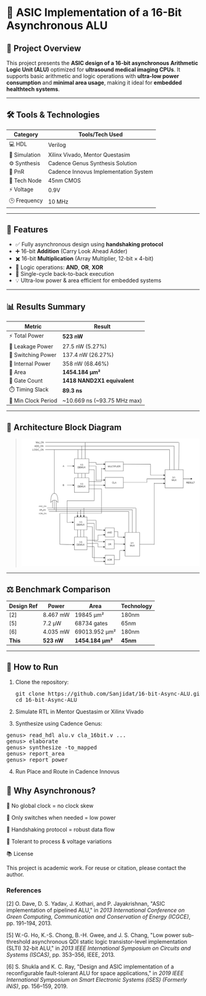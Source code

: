 
# 🧠 ASIC Implementation of a 16-Bit Asynchronous ALU 

## 📌 Project Overview

This project presents the **ASIC design of a 16-bit asynchronous Arithmetic Logic Unit (ALU)** optimized for **ultrasound medical imaging CPUs**. It supports basic arithmetic and logic operations with **ultra-low power consumption** and **minimal area usage**, making it ideal for **embedded healthtech systems**.

---

## 🛠️ Tools & Technologies

| Category         | Tools/Tech Used                                |
|----------------- |------------------------------------------------|
| 💻 HDL          | Verilog                                        |
| 🧪 Simulation   | Xilinx Vivado, Mentor Questasim                |
| ⚙️ Synthesis    | Cadence Genus Synthesis Solution               |
| 🧱 PnR          | Cadence Innovus Implementation System          |
| 🧾 Tech Node    | 45nm CMOS                                      |
| ⚡ Voltage      | 0.9V                                           |
| 🕒 Frequency    | 10 MHz                                         |

---

## 🧬 Features

- ✅ Fully asynchronous design using **handshaking protocol**
- ➕ 16-bit **Addition** (Carry Look Ahead Adder)
- ✖️ 16-bit **Multiplication** (Array Multiplier, 12-bit × 4-bit)
- 🧠 Logic operations: **AND**, **OR**, **XOR**
- 🔄 Single-cycle back-to-back execution
- 💡 Ultra-low power & area efficient for embedded systems

---


## 📊 Results Summary

| Metric                     | Result                          |
|---------------------------|----------------------------------|
| ⚡ Total Power             | **523 nW**                      |
| 🔋 Leakage Power           | 27.5 nW (5.27%)                 |
| 🔄 Switching Power         | 137.4 nW (26.27%)               |
| 🔌 Internal Power          | 358 nW (68.46%)                 |
| 📐 Area                   | **1454.184 μm²**                |
| 🔢 Gate Count              | **1418 NAND2X1 equivalent**     |
| ⏱️ Timing Slack            | **89.3 ns**                     |
| 📅 Min Clock Period        | ~10.669 ns (~93.75 MHz max)     |

---

## 🧾 Architecture Block Diagram

> ![Block Diagram](images/Block_Diagram.PNG) 
---

## ⚖️ Benchmark Comparison

| Design Ref | Power     | Area           | Technology |
|------------|-----------|----------------|------------|
| [2]        | 8.467 mW  | 19845 μm²      | 180nm      |
| [5]        | 7.2 μW    | 68734 gates     | 65nm       |
| [6]        | 4.035 mW  | 69013.952 μm²  | 180nm      |
| **This**   | **523 nW**| **1454.184 μm²**| **45nm**   |

---

## 🚀 How to Run

1. Clone the repository:
   <pre>
   git clone https://github.com/Sanjidat/16-bit-Async-ALU.git
   cd 16-bit-Async-ALU
   </pre>
2. Simulate RTL in Mentor Questasim or Xilinx Vivado

3. Synthesize using Cadence Genus:

<pre>
genus> read_hdl alu.v cla_16bit.v ...
genus> elaborate
genus> synthesize -to_mapped
genus> report_area
genus> report_power
</pre>

4. Run Place and Route in Cadence Innovus

## 🧠 Why Asynchronous?

🚫 No global clock = no clock skew

🔌 Only switches when needed = low power

🔄 Handshaking protocol = robust data flow

🧪 Tolerant to process & voltage variations

📚 License

This project is academic work. For reuse or citation, please contact the author.

### References

[2] O. Dave, D. S. Yadav, J. Kothari, and P. Jayakrishnan, "ASIC implementation of pipelined ALU," in *2013 International Conference on Green Computing, Communication and Conservation of Energy (ICGCE)*, pp. 191–194, 2013.

[5] W.-G. Ho, K.-S. Chong, B.-H. Gwee, and J. S. Chang, "Low power sub-threshold asynchronous QDI static logic transistor-level implementation (SLTI) 32-bit ALU," in *2013 IEEE International Symposium on Circuits and Systems (ISCAS)*, pp. 353–356, IEEE, 2013.

[6] S. Shukla and K. C. Ray, "Design and ASIC implementation of a reconfigurable fault-tolerant ALU for space applications," in *2019 IEEE International Symposium on Smart Electronic Systems (iSES) (Formerly iNiS)*, pp. 156–159, 2019.

